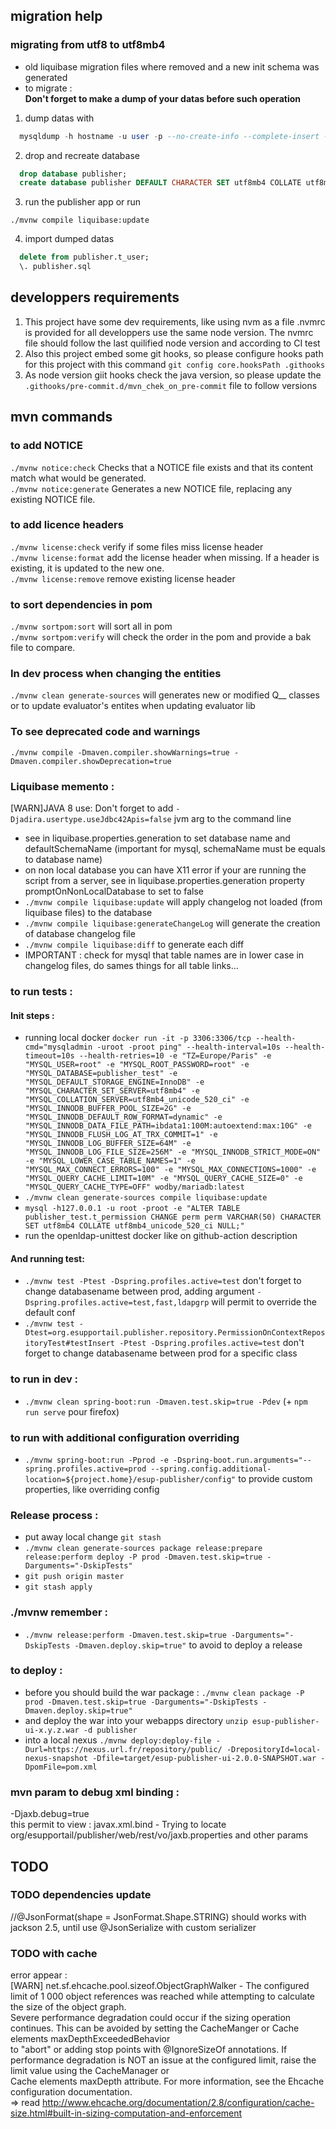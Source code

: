 ## migration help

### migrating from utf8 to utf8mb4

*   old liquibase migration files where removed and a new init schema was generated
*   to migrate :  
    **Don't forget to make a dump of your datas before such operation**

1.  dump datas with
```sql
  mysqldump -h hostname -u user -p --no-create-info --complete-insert --extended-insert --ignore-table="publisher.databasechangeloglock" --ignore-table="publisher.databasechangelog" --ignore-table="publisher.t_persistent_audit_event" --ignore-table="publisher.t_persistent_audit_event_data" "publisher" > "publisher.sql"
```
2.  drop and recreate database
```sql
  drop database publisher;
  create database publisher DEFAULT CHARACTER SET utf8mb4 COLLATE utf8mb4_unicode_520_ci;
```
3.  run the publisher app or run
```mvn
./mvnw compile liquibase:update
```
4.  import dumped datas
```sql
  delete from publisher.t_user;
  \. publisher.sql
```

## developpers requirements

1.  This project have some dev requirements, like using nvm as a file .nvmrc is provided for all developpers use the same node version. The nvmrc file should follow the last quilified node version and according to CI test
2.  Also this project embed some git hooks, so please configure hooks path for this project with this command `git config core.hooksPath .githooks`
3.  As node version giit hooks check the java version, so please update the `.githooks/pre-commit.d/mvn_chek_on_pre-commit` file to follow versions

## mvn commands

### to add NOTICE

`./mvnw notice:check` Checks that a NOTICE file exists and that its content match what would be generated.  
`./mvnw notice:generate` Generates a new NOTICE file, replacing any existing NOTICE file.

### to add licence headers

`./mvnw license:check` verify if some files miss license header  
`./mvnw license:format` add the license header when missing. If a header is existing, it is updated to the new one.  
`./mvnw license:remove` remove existing license header

### to sort dependencies in pom

`./mvnw sortpom:sort` will sort all in pom  
`./mvnw sortpom:verify` will check the order in the pom and provide a bak file to compare.

### In dev process when changing the entities

`./mvnw clean generate-sources` will generates new or modified Q\_\_ classes or to update evaluator's entites when updating evaluator lib

### To see deprecated code and warnings

`./mvnw compile -Dmaven.compiler.showWarnings=true -Dmaven.compiler.showDeprecation=true`

### Liquibase memento :

\[WARN\]JAVA 8 use: Don't forget to add `-Djadira.usertype.useJdbc42Apis=false` jvm arg to the command line

*   see in liquibase.properties.generation to set database name and defaultSchemaName (important for mysql, schemaName must be equals to database name)
*   on non local database you can have X11 error if your are running the script from a server, see in liquibase.properties.generation property promptOnNonLocalDatabase to set to false
*   `./mvnw compile liquibase:update` will apply changelog not loaded (from liquibase files) to the database
*   `./mvnw compile liquibase:generateChangeLog` will generate the creation of database changelog file
*   `./mvnw compile liquibase:diff` to generate each diff
*   IMPORTANT : check for mysql that table names are in lower case in changelog files, do sames things for all table links...

### to run tests :

#### Init steps :

*   running local docker `docker run -it -p 3306:3306/tcp --health-cmd="mysqladmin -uroot -proot ping" --health-interval=10s --health-timeout=10s --health-retries=10 -e "TZ=Europe/Paris" -e "MYSQL_USER=root" -e "MYSQL_ROOT_PASSWORD=root" -e "MYSQL_DATABASE=publisher_test" -e "MYSQL_DEFAULT_STORAGE_ENGINE=InnoDB" -e "MYSQL_CHARACTER_SET_SERVER=utf8mb4" -e "MYSQL_COLLATION_SERVER=utf8mb4_unicode_520_ci" -e "MYSQL_INNODB_BUFFER_POOL_SIZE=2G" -e "MYSQL_INNODB_DEFAULT_ROW_FORMAT=dynamic" -e "MYSQL_INNODB_DATA_FILE_PATH=ibdata1:100M:autoextend:max:10G" -e "MYSQL_INNODB_FLUSH_LOG_AT_TRX_COMMIT=1" -e "MYSQL_INNODB_LOG_BUFFER_SIZE=64M" -e "MYSQL_INNODB_LOG_FILE_SIZE=256M" -e "MYSQL_INNODB_STRICT_MODE=ON" -e "MYSQL_LOWER_CASE_TABLE_NAMES=1" -e "MYSQL_MAX_CONNECT_ERRORS=100" -e "MYSQL_MAX_CONNECTIONS=1000" -e "MYSQL_QUERY_CACHE_LIMIT=10M" -e "MYSQL_QUERY_CACHE_SIZE=0" -e "MYSQL_QUERY_CACHE_TYPE=OFF" wodby/mariadb:latest`
*   `./mvnw clean generate-sources compile liquibase:update`
*   `mysql -h127.0.0.1 -u root -proot -e "ALTER TABLE publisher_test.t_permission CHANGE perm perm VARCHAR(50) CHARACTER SET utf8mb4 COLLATE utf8mb4_unicode_520_ci NULL;"`
*   run the openldap-unittest docker like on github-action description

#### And running test:

*   `./mvnw test -Ptest -Dspring.profiles.active=test` don't forget to change databasename between prod, adding argument `-Dspring.profiles.active=test,fast,ldapgrp` will permit to override the default conf
*   `./mvnw test -Dtest=org.esupportail.publisher.repository.PermissionOnContextRepositoryTest#testInsert -Ptest -Dspring.profiles.active=test` don't forget to change databasename between prod for a specific class

### to run in dev :

*   `./mvnw clean spring-boot:run -Dmaven.test.skip=true -Pdev` (+ `npm run serve` pour firefox)

### to run with additional configuration overriding

*   `./mvnw spring-boot:run -Pprod -e -Dspring-boot.run.arguments="--spring.profiles.active=prod --spring.config.additional-location=${project.home}/esup-publisher/config"` to provide custom properties, like overriding config

### Release process :

*   put away local change `git stash`
*   `./mvnw clean generate-sources package release:prepare release:perform deploy -P prod -Dmaven.test.skip=true -Darguments="-DskipTests"`
*   `git push origin master`
*   `git stash apply`

### ./mvnw remember :

*   `./mvnw release:perform -Dmaven.test.skip=true -Darguments="-DskipTests -Dmaven.deploy.skip=true"` to avoid to deploy a release

### to deploy :

*   before you should build the war package : `./mvnw clean package -P prod -Dmaven.test.skip=true -Darguments="-DskipTests -Dmaven.deploy.skip=true"`
*   and deploy the war into your webapps directory `unzip esup-publisher-ui-x.y.z.war -d publisher`
*   into a local nexus `./mvnw deploy:deploy-file -Durl=https://nexus.url.fr/repository/public/ -DrepositoryId=local-nexus-snapshot -Dfile=target/esup-publisher-ui-2.0.0-SNAPSHOT.war -DpomFile=pom.xml`

### mvn param to debug xml binding :

\-Djaxb.debug=true  
this permit to view : javax.xml.bind - Trying to locate org/esupportail/publisher/web/rest/vo/jaxb.properties and other params

## TODO

### TODO dependencies update

//@JsonFormat(shape = JsonFormat.Shape.STRING) should works with jackson 2.5, until use @JsonSerialize with custom serializer

### TODO with cache

error appear :  
\[WARN\] net.sf.ehcache.pool.sizeof.ObjectGraphWalker - The configured limit of 1 000 object references was reached while attempting to calculate the size of the object graph.  
Severe performance degradation could occur if the sizing operation continues. This can be avoided by setting the CacheManger or Cache elements maxDepthExceededBehavior  
to "abort" or adding stop points with @IgnoreSizeOf annotations. If performance degradation is NOT an issue at the configured limit, raise the limit value using the CacheManager or  
Cache elements maxDepth attribute. For more information, see the Ehcache configuration documentation.  
\=> read http://www.ehcache.org/documentation/2.8/configuration/cache-size.html#built-in-sizing-computation-and-enforcement
